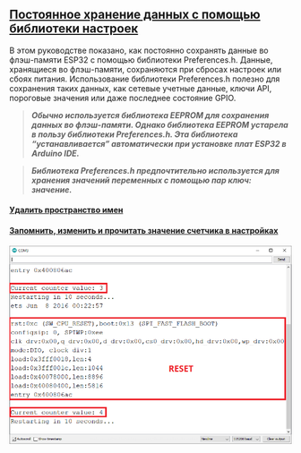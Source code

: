 ## [Постоянное хранение данных с помощью библиотеки настроек](https://randomnerdtutorials.com/esp32-save-data-permanently-preferences/)

В этом руководстве показано, как постоянно сохранять данные во флэш-памяти ESP32 с помощью библиотеки Preferences.h. Данные, хранящиеся во флэш-памяти, сохраняются при сбросах настроек или сбоях питания. Использование библиотеки Preferences.h полезно для сохранения таких данных, как сетевые учетные данные, ключи API, пороговые значения или даже последнее состояние GPIO. 

> ***Обычно используется библиотека EEPROM для сохранения данных во флэш-памяти. Однако библиотека EEPROM устарела в пользу библиотеки Preferences.h. Эта библиотека “устанавливается” автоматически при установке плат ESP32 в Arduino IDE.***

> ***Библиотека Preferences.h предпочтительно используется для хранения значений переменных с помощью пар ключ: значение.*** 

#### [Удалить пространство имен](udalit-prostranstvo-imen/udalit-prostranstvo-imen.ino)

#### [Запомнить, изменить и прочитать значение счетчика в настройках](StartCounter/StartCounter.ino)

![Сообщения COM-порта в стандартном примере](ESP32-Preferences-StartCounter-Example-Serial-Monitor.webp)

